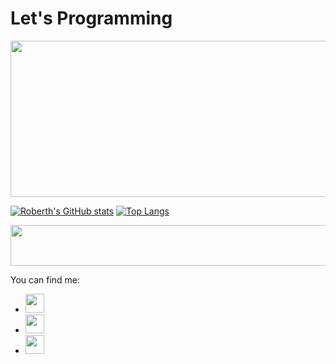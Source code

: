 <h1>Let's Programming</h1>

<p align=”center”>
   <img src="https://64.media.tumblr.com/73b71cd5448710b401fd7b440a6b1eba/tumblr_n8bpt0GyVC1rk4j5yo2_r1_500.gif" width="1280px" height="250px"/>
</p>

[![Roberth's GitHub stats](https://github-readme-stats.vercel.app/api?username=RobARC&show_icons=true&theme=dark)](https://github.com/RobARC/github-readme-stats)
[![Top Langs](https://github-readme-stats.vercel.app/api/top-langs/?username=RobARC&langs_count=5&layout=compact&theme=dark)](https://github.com/RobARC/github-readme-stats)

<img src='https://m.gifmania.com/Gif-Animados-Tecnologia/Imagenes-Electricidad/Corriente-Electrica-83644.gif' width="1280px" height="65px"/>




  You can find me:
  - [<image src='https://cdn.icon-icons.com/icons2/99/PNG/512/linkedin_socialnetwork_17441.png'  width="30px" height="30px">](https://www.linkedin.com/in/roberth-rondon/)
  - [<image src='https://logodownload.org/wp-content/uploads/2014/09/twitter-logo-1.png' width="30px" height="30px">](https://twitter.com/rrondonc)
  - [<image src='https://cdn.icon-icons.com/icons2/1011/PNG/512/Gmail_icon-icons.com_75706.png' width="30px" height="30px">](rrondonc@gmail.com)
 
<!--
**RobARC/RobARC** is a ✨ _special_ ✨ repository because its `README.md` (this file) appears on your GitHub profile.



Here are some ideas to get you started:

### 🔭 I’m currently working on language C programming
### 🌱 I’m currently learning about Language C and others technologies, like git, linux scripting shell, etc.
- 👯 I’m looking to collaborate on 
- 🤔 I’m looking for help with ...
- 💬 Ask me about ...
- 📫 How to reach me: ...
- 😄 Pronouns: ...
- ⚡ Fun fact: ...
-->
